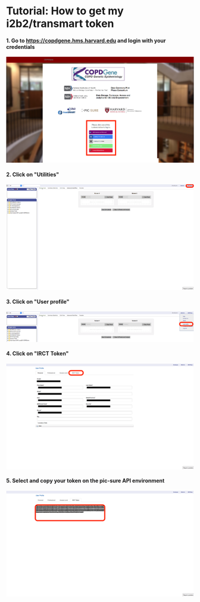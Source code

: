 # Tutorial: How to get my i2b2/transmart token
#### 1. Go to https://copdgene.hms.harvard.edu and login with your credentials
![test](Screenshots/Screen1.png)
<br>
#### 2. Click on "Utilities"
![test](Screenshots/Screen2.png)
<br>
#### 3. Click on "User profile"
![test](Screenshots/Screen3.png)
<br>
#### 4. Click on "IRCT Token"
![test](Screenshots/Screen4.png)
<br>
#### 5. Select and copy your token on the pic-sure API environment
![test](Screenshots/Screen5.png)

